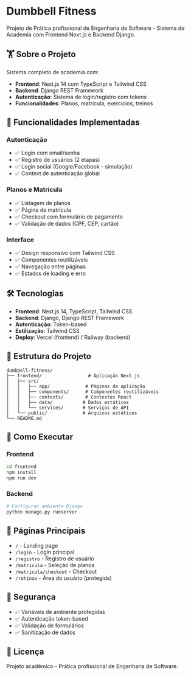 # Dumbbell Fitness

Projeto de Prática profissional de Engenharia de Software - Sistema de Academia com Frontend Next.js e Backend Django.

## 🏋️ **Sobre o Projeto**

Sistema completo de academia com:

- **Frontend**: Next.js 14 com TypeScript e Tailwind CSS
- **Backend**: Django REST Framework
- **Autenticação**: Sistema de login/registro com tokens
- **Funcionalidades**: Planos, matrícula, exercícios, treinos

## 🚀 **Funcionalidades Implementadas**

### **Autenticação**

- ✅ Login com email/senha
- ✅ Registro de usuários (2 etapas)
- ✅ Login social (Google/Facebook - simulação)
- ✅ Context de autenticação global

### **Planos e Matrícula**

- ✅ Listagem de planos
- ✅ Página de matrícula
- ✅ Checkout com formulário de pagamento
- ✅ Validação de dados (CPF, CEP, cartão)

### **Interface**

- ✅ Design responsivo com Tailwind CSS
- ✅ Componentes reutilizáveis
- ✅ Navegação entre páginas
- ✅ Estados de loading e erro

## 🛠️ **Tecnologias**

- **Frontend**: Next.js 14, TypeScript, Tailwind CSS
- **Backend**: Django, Django REST Framework
- **Autenticação**: Token-based
- **Estilização**: Tailwind CSS
- **Deploy**: Vercel (frontend) / Railway (backend)

## 📁 **Estrutura do Projeto**

```
dumbbell-fitness/
├── frontend/                 # Aplicação Next.js
│   ├── src/
│   │   ├── app/             # Páginas da aplicação
│   │   ├── components/      # Componentes reutilizáveis
│   │   ├── contexts/        # Contextos React
│   │   ├── data/           # Dados estáticos
│   │   └── services/       # Serviços de API
│   └── public/             # Arquivos estáticos
└── README.md
```

## 🔧 **Como Executar**

### **Frontend**

```bash
cd frontend
npm install
npm run dev
```

### **Backend**

```bash
# Configurar ambiente Django
python manage.py runserver
```

## 📱 **Páginas Principais**

- `/` - Landing page
- `/login` - Login principal
- `/registro` - Registro de usuário
- `/matricula` - Seleção de planos
- `/matricula/checkout` - Checkout
- `/rotinas` - Área do usuário (protegida)

## 🔐 **Segurança**

- ✅ Variáveis de ambiente protegidas
- ✅ Autenticação token-based
- ✅ Validação de formulários
- ✅ Sanitização de dados

## 📄 **Licença**

Projeto acadêmico - Prática profissional de Engenharia de Software.

